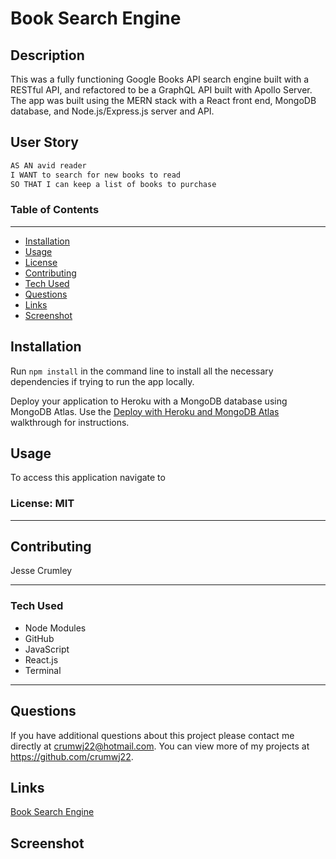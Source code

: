 # Book Search Engine

## Description

This was a fully functioning Google Books API search engine built with a RESTful API, and refactored to be a GraphQL API built with Apollo Server. The app was built using the MERN stack with a React front end, MongoDB database, and Node.js/Express.js server and API.

## User Story

```md
AS AN avid reader
I WANT to search for new books to read
SO THAT I can keep a list of books to purchase
```

### Table of Contents

---

- [Installation](#installation)
- [Usage](#usage)
- [License](#license)
- [Contributing](#contributing)
- [Tech Used](#tech-used)
- [Questions](#questions)
- [Links](#links)
- [Screenshot](#screenshot)

## Installation

Run `npm install` in the command line to install all the necessary dependencies if trying to run the app locally.

Deploy your application to Heroku with a MongoDB database using MongoDB Atlas. Use the [Deploy with Heroku and MongoDB Atlas](https://coding-boot-camp.github.io/full-stack/mongodb/deploy-with-heroku-and-mongodb-atlas) walkthrough for instructions.

## Usage

To access this application navigate to <a href=https://book-search-engine-crum.herokuapp.com/ target="_blank"></a>

### License: MIT

---

## Contributing

Jesse Crumley

---

### Tech Used

- Node Modules
- GitHub
- JavaScript
- React.js
- Terminal

---

## Questions

If you have additional questions about this project please contact me directly at <crumwj22@hotmail.com>.
You can view more of my projects at <https://github.com/crumwj22>.

## Links

<a href=https://book-search-engine-crum.herokuapp.com/ target="_blank">Book Search Engine</a>

## Screenshot

<img src="../../client/images/book-search.png" alt=""/>
